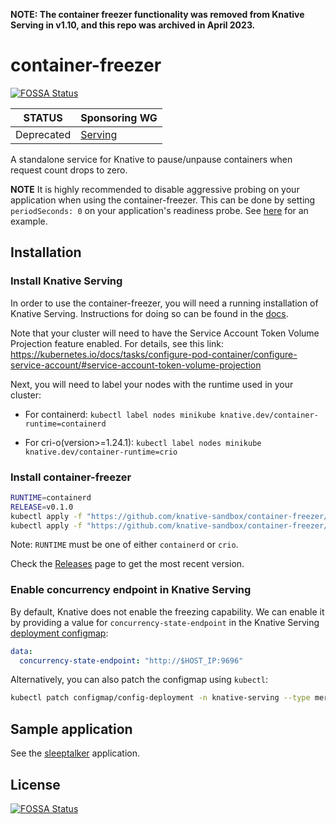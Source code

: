 **NOTE: The container freezer functionality was removed from Knative Serving in v1.10, and this repo was archived in April 2023.**

# container-freezer
[![FOSSA Status](https://app.fossa.com/api/projects/git%2Bgithub.com%2Fknative-extensions%2Fcontainer-freezer.svg?type=shield)](https://app.fossa.com/projects/git%2Bgithub.com%2Fknative-extensions%2Fcontainer-freezer?ref=badge_shield)


| STATUS | Sponsoring WG |
| --- | --- |
| Deprecated | [Serving](https://github.com/knative/community/blob/main/working-groups/WORKING-GROUPS.md#serving)|

A standalone service for Knative to pause/unpause containers when request count drops to zero.

**NOTE** It is highly recommended to disable aggressive probing on your application when using the container-freezer. This can be done by setting `periodSeconds: 0` on your application's readiness probe. See [here](https://github.com/psschwei/sleeptalker/blob/main/sleeptalker.yaml#L14-L15) for an example.

## Installation

### Install Knative Serving

In order to use the container-freezer, you will need a running installation of Knative Serving. Instructions for doing so can be found in the [docs](https://knative.dev/docs/admin/install/).

Note that your cluster will need to have the Service Account Token Volume Projection feature enabled. For details, see this link: https://kubernetes.io/docs/tasks/configure-pod-container/configure-service-account/#service-account-token-volume-projection
    
Next, you will need to label your nodes with the runtime used in your cluster:

* For containerd: `kubectl label nodes minikube knative.dev/container-runtime=containerd`

* For cri-o(version>=1.24.1): `kubectl label nodes minikube knative.dev/container-runtime=crio`
    
### Install container-freezer 

```bash
RUNTIME=containerd
RELEASE=v0.1.0
kubectl apply -f "https://github.com/knative-sandbox/container-freezer/releases/download/${RELEASE}/freezer-common.yaml"
kubectl apply -f "https://github.com/knative-sandbox/container-freezer/releases/download/${RELEASE}/freezer-${RUNTIME}.yaml"
```

Note: `RUNTIME` must be one of either `containerd` or `crio`.

Check the [Releases](https://github.com/knative-sandbox/container-freezer/releases) page to get the most recent version.

### Enable concurrency endpoint in Knative Serving

By default, Knative does not enable the freezing capability. We can enable it by providing a value for `concurrency-state-endpoint` in the Knative Serving [deployment configmap](https://github.com/knative/serving/blob/main/config/core/configmaps/deployment.yaml):

``` yaml
data:
  concurrency-state-endpoint: "http://$HOST_IP:9696"
```

Alternatively, you can also patch the configmap using `kubectl`:

```bash
kubectl patch configmap/config-deployment -n knative-serving --type merge -p '{"data":{"concurrencyStateEndpoint":"http://$HOST_IP:9696"}}'
```

## Sample application

See the [sleeptalker](./test/test_images/sleeptalker/main.go) application.



## License
[![FOSSA Status](https://app.fossa.com/api/projects/git%2Bgithub.com%2Fknative-extensions%2Fcontainer-freezer.svg?type=large)](https://app.fossa.com/projects/git%2Bgithub.com%2Fknative-extensions%2Fcontainer-freezer?ref=badge_large)